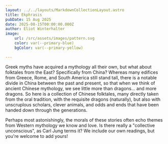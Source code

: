 ```yaml
---
layout: ../../layouts/MarkdownCollectionLayout.astro
title: Ekphrasis
pubDate: 15 Aug 2025
date: 2025-08-15T00:00:00.000Z
author: Eliot Winterhalter
image:
    url: /src/assets/images/pattern.svg
    color: var(--primary-blue)
    bgColor: var(--primary-yellow)

---
```


Greek myths have acquired a mythology all their own, but what about folktales from the East?  Specifically from China?  Whereas many edifices from Greece, Rome, and South America still stand tall, there is a notable divide in China between the past and present, so that when we think of ancient Chinese mythology, we see little more than dragons... and more dragons. So here is a collection of Chinese folktales, many directly taken from the oral tradition, with the requisite dragons (naturally), but also with unscruplous scholars, clever animals, and odds and ends that have been handed down through the generations.

Perhaps most astonishingly, the morals of these stories often echo themes from Western mythology we know and love. Is there really a "collective unconscious", as Carl Jung terms it? We include our own readings, but you're welcome to add yours!